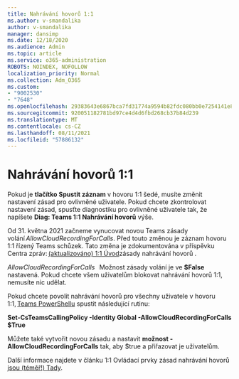 ```yaml
---
title: Nahrávání hovorů 1:1
ms.author: v-smandalika
author: v-smandalika
manager: dansimp
ms.date: 12/18/2020
ms.audience: Admin
ms.topic: article
ms.service: o365-administration
ROBOTS: NOINDEX, NOFOLLOW
localization_priority: Normal
ms.collection: Adm_O365
ms.custom:
- "9002530"
- "7648"
ms.openlocfilehash: 29383643e6867bca7fd31774a9594b82fdc080bb0e7254141e8c883ad861075e
ms.sourcegitcommit: 920051182781bd97ce4d4d6fbd268cb37b84d239
ms.translationtype: MT
ms.contentlocale: cs-CZ
ms.lasthandoff: 08/11/2021
ms.locfileid: "57886132"
---
```

# <a name="11-call-recording"></a>Nahrávání hovorů 1:1

Pokud je **tlačítko Spustit záznam** v hovoru 1:1 šedé, musíte změnit nastavení zásad pro ovlivněné uživatele. Pokud chcete zkontrolovat nastavení zásad, spusťte diagnostiku pro ovlivněné uživatele tak, že napíšete **Diag: Teams 1:1 Nahrávání hovorů** výše.     

Od 31. května 2021 začneme vynucovat novou Teams zásady volání *AllowCloudRecordingForCalls*. Před touto změnou je záznam hovoru 1:1 řízený Teams schůzek.  Tato změna je zdokumentována v příspěvku Centra zpráv: [(aktualizováno) 1:1 Úvod](https://portal.microsoft.com/Adminportal/Home?ref=MessageCenter/:/messages/MC238796)zásady nahrávání hovorů .  

*AllowCloudRecordingForCalls*   Možnost zásady volání je ve **$False** nastavená. Pokud chcete všem uživatelům blokovat nahrávání hovorů 1:1, nemusíte nic udělat.  

Pokud chcete povolit nahrávání hovorů pro všechny uživatele v hovoru 1:1, [Teams PowerShellu](https://docs.microsoft.com/microsoftteams/teams-powershell-install) spustit následující rutinu: 

**Set-CsTeamsCallingPolicy -Identity Global -AllowCloudRecordingForCalls $True** 

Můžete také vytvořit novou zásadu a nastavit **možnost -AllowCloudRecordingForCalls** tak, aby $true a přiřazovat je uživatelům.  

Další informace najdete v článku 1:1 Ovládací prvky zásad nahrávání hovorů [jsou (téměř!) Tady](https://techcommunity.microsoft.com/t5/microsoft-teams-support/1-1-call-recording-policy-controls-are-almost-here/ba-p/2217668).
